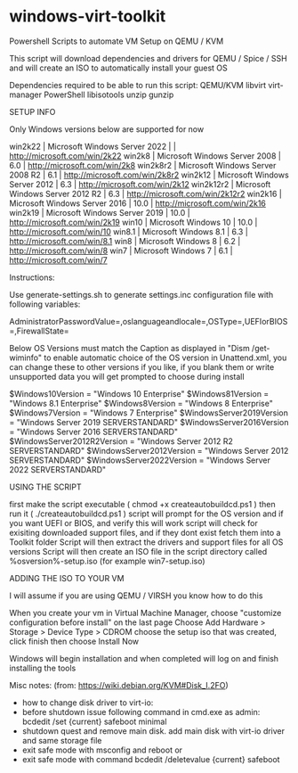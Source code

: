 # windows-virt-toolkit

Powershell Scripts to automate VM Setup on QEMU / KVM

This script will download dependencies and drivers for QEMU / Spice / SSH and will create an ISO to automatically install your guest OS

Dependencies required to be able to run this script:
  QEMU/KVM
  libvirt
  virt-manager
  PowerShell
  libisotools
  unzip
  gunzip
  

SETUP INFO

Only Windows versions below are supported for now

 
 win2k22	      | Microsoft Windows Server 2022                      |          | http://microsoft.com/win/2k22
 win2k8               | Microsoft Windows Server 2008                      | 6.0      | http://microsoft.com/win/2k8
 win2k8r2             | Microsoft Windows Server 2008 R2                   | 6.1      | http://microsoft.com/win/2k8r2
 win2k12              | Microsoft Windows Server 2012                      | 6.3      | http://microsoft.com/win/2k12
 win2k12r2            | Microsoft Windows Server 2012 R2                   | 6.3      | http://microsoft.com/win/2k12r2
 win2k16              | Microsoft Windows Server 2016                      | 10.0     | http://microsoft.com/win/2k16
 win2k19              | Microsoft Windows Server 2019                      | 10.0     | http://microsoft.com/win/2k19 
 win10                | Microsoft Windows 10                               | 10.0     | http://microsoft.com/win/10
 win8.1               | Microsoft Windows 8.1                              | 6.3      | http://microsoft.com/win/8.1
 win8                 | Microsoft Windows 8                                | 6.2      | http://microsoft.com/win/8 
 win7                 | Microsoft Windows 7                                | 6.1      | http://microsoft.com/win/7
  

Instructions:

Use generate-settings.sh to generate settings.inc configuration file with following variables:

AdministratorPasswordValue=,oslanguageandlocale=,OSType=,UEFIorBIOS=,FirewallState=

Below OS Versions must match the Caption as displayed in "Dism /get-wiminfo" to enable automatic choice of the OS version 
in Unattend.xml, you can change these to other versions if you like, if you blank them or write unsupported data you will
get prompted to choose during install

$Windows10Version = "Windows 10 Enterprise"
$Windows81Version = "Windows 8.1 Enterprise"
$Windows8Version = "Windows 8 Enterprise"
$Windows7Version = "Windows 7 Enterprise"
$WindowsServer2019Version = "Windows Server 2019 SERVERSTANDARD"
$WindowsServer2016Version = "Windows Server 2016 SERVERSTANDARD"
$WindowsServer2012R2Version = "Windows Server 2012 R2 SERVERSTANDARD"
$WindowsServer2012Version = "Windows Server 2012 SERVERSTANDARD"
$WindowsServer2022Version = "Windows Server 2022 SERVERSTANDARD"

USING THE SCRIPT

first make the script executable ( chmod +x createautobuildcd.ps1 )
then run it ( ./createautobuildcd.ps1 )
script will prompt for the OS version and if you want UEFI or BIOS, and verify this will work
script will check for exisiting downloaded support files, and if they dont exist fetch them into a Toolkit folder
Script will then extract the drivers and support files for all OS versions
Script will then create an ISO file in the script directory called %osversion%-setup.iso (for example win7-setup.iso)

ADDING THE ISO TO YOUR VM

I will assume if you are using QEMU / VIRSH you know how to do this

When you create your vm in Virtual Machine Manager, choose "customize configuration before install" on the last page
Choose Add Hardware > Storage > Device Type > CDROM
choose the setup iso that was created, click finish then choose Install Now

Windows will begin installation and when completed will log on and finish installing the tools 


Misc notes: (from: https://wiki.debian.org/KVM#Disk_I.2FO)
- how to change disk driver to virt-io:
- before shutdown issue following command in cmd.exe as admin: bcdedit /set {current} safeboot minimal
- shutdown quest and remove main disk. add main disk with virt-io driver and same storage file
- exit safe mode with msconfig and reboot or
- exit safe mode with command bcdedit /deletevalue {current} safeboot 
 
